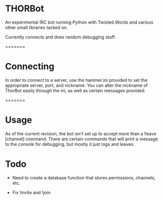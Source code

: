 THORBot
=======

An experimental IRC bot running Python
with Twisted.Words and various other
small libraries tacked on.

Currently connects and does random debugging stuff.

=======

Connecting
=======

In order to connect to a server, use the hammer.ini provided to set the appropriate server, port, and nickname.
You can alter the nickname of ThorBot easily through the ini, as well as certain messages provided.

=======

Usage
=======

As of the current revision, the bot isn't set up to accept more than a !leave [channel] command. There are certain
commands that will print a message to the console for debugging, but mostly it just logs and leaves.

Todo
=======

- Need to create a database function that stores permissions, channels, etc.

- Fix !invite and !join